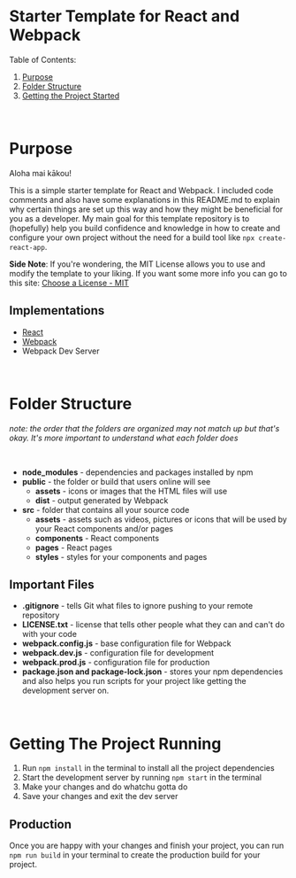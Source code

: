# Starter Template for React and Webpack

Table of Contents:

1. [Purpose](#purpose)
2. [Folder Structure](#folder-structure)
3. [Getting the Project Started](#getting-the-project-running)
<br> 

# Purpose 

Aloha mai kākou! <br> 

This is a simple starter template for React and Webpack. I included code comments and also have some explanations in this README.md to explain why certain things are set up this way and how they might be beneficial for you as a developer. My main goal for this template repository is to (hopefully) help you build confidence and knowledge in how to create and configure your own project without the need for a build tool like `npx create-react-app`. 

**Side Note**: If you're wondering, the MIT License allows you to use and modify the template to your liking. If you want some more info you can go to this site: [Choose a License - MIT](https://choosealicense.com/licenses/mit/) 


## Implementations

- [React](https://react.dev/reference/react) 
- [Webpack](https://webpack.js.org/guides/) 
- Webpack Dev Server

<br> 

# Folder Structure

*note: the order that the folders are organized may not match up but that's okay. It's more important to understand what each folder does*

<br> 

- **node_modules** - dependencies and packages installed by npm
- **public** - the folder or build that users online will see
    - **assets** - icons or images that the HTML files will use
    - **dist** - output generated by Webpack
- **src** - folder that contains all your source code
    - **assets** - assets such as videos, pictures or icons that will be used by your React components and/or pages
    - **components** - React components
    - **pages** - React pages
    - **styles** - styles for your components and pages


## Important Files

- **.gitignore** - tells Git what files to ignore pushing to your remote repository
- **LICENSE.txt** - license that tells other people what they can and can't do with your code
- **webpack.config.js** - base configuration file for Webpack
- **webpack.dev.js** - configuration file for development
- **webpack.prod.js** - configuration file for production
- **package.json and package-lock.json** - stores your npm dependencies and also helps you run scripts for your project like getting the development server on. 


<br>

# Getting The Project Running

1. Run `npm install` in the terminal to install all the project dependencies
2. Start the development server by running `npm start` in the terminal
3. Make your changes and do whatchu gotta do
4. Save your changes and exit the dev server


## Production

Once you are happy with your changes and finish your project, you can run `npm run build` in your terminal to create the production build for your project. 